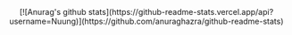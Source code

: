 

<div align = "center">
  [![Anurag's github stats](https://github-readme-stats.vercel.app/api?username=Nuung)](https://github.com/anuraghazra/github-readme-stats)
</div>



<!--
**Nuung/Nuung** is a ✨ _special_ ✨ repository because its `README.md` (this file) appears on your GitHub profile.

Here are some ideas to get you started:

- 🔭 I’m currently working on ...
- 🌱 I’m currently learning ...
- 👯 I’m looking to collaborate on ...
- 🤔 I’m looking for help with ...
- 💬 Ask me about ...
- 📫 How to reach me: ...
- 😄 Pronouns: ...
- ⚡ Fun fact: ...
-->
